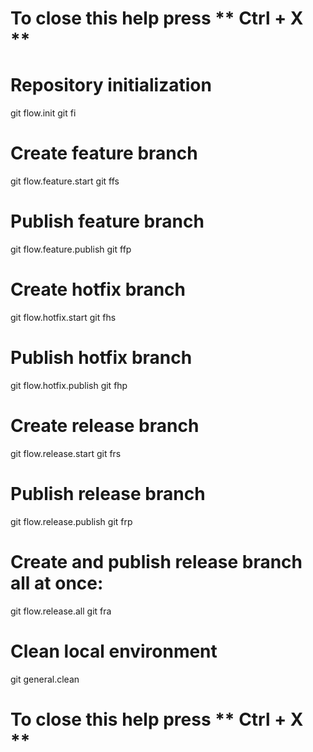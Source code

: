 # To close this help press ** Ctrl + X **

# Repository initialization
git flow.init
git fi

# Create feature branch
git flow.feature.start <feature-name>
git ffs <feature-name>

# Publish feature branch
git flow.feature.publish
git ffp

# Create hotfix branch
git flow.hotfix.start <hotfix-name>
git fhs <hotfix-name>

# Publish hotfix branch
git flow.hotfix.publish
git fhp

# Create release branch
git flow.release.start <release-name>
git frs <release-name>

# Publish release branch
git flow.release.publish
git frp

# Create and publish release branch all at once:
git flow.release.all <release-name>
git fra <release-name>

# Clean local environment
git general.clean

# To close this help press ** Ctrl + X **